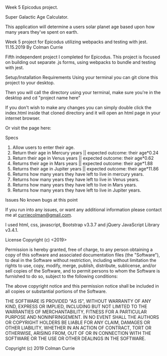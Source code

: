 Week 5 Epicodus project.

Super Galactic Age Calculator.

This application will determine a users solar planet age based upon how many years they've spent on earth.




Week 5 project for Epicodus utilizing webpacks and testing with jest. 11.15.2019
By Colman Currie

Fifth independent project I completed for Epicodus. This project is focused on building out separate .js forms, using webpacks to bundle and testing with jest.

Setup/Installation Requirements
Using your terminal you can git clone this project to your desktop.

Then you will call the directory using your terminal, make sure you're in the desktop and cd "project name here"

If you don't wish to make any changes you can simply double click the index.html inside that cloned directory and it will open an html page in your internet browser.

Or visit the page here:

Specs
1. Allow users to enter their age.
2. Return their age in Mercury years || expected outcome: their age*0.24
3. Return their age in Venus years || expected outcome: their age*0.62
4. Returns their age in Mars years || expected outcome: their age*1.88
5. Returns their age in Jupiter years || expected outcome: their age*11.86
6. Returns how many years they have left to live in mercury years.
7. Returns how many years they have left to live in Venus years.
8. Returns how many years they have left to live in Mars years.
9. Returns how many years they have left to live in Jupiter years.

Issues
No known bugs at this point

If you run into any issues, or want any additional information please contact me at curriecolman@gmail.com.

I used html, css, javascript, Bootstrap v3.3.7 and jQuery JavaScript Library v3.4.1.

License Copyright (c) <2019>

Permission is hereby granted, free of charge, to any person obtaining a copy of this software and associated documentation files (the "Software"), to deal in the Software without restriction, including without limitation the rights to use, copy, modify, merge, publish, distribute, sublicense, and/or sell copies of the Software, and to permit persons to whom the Software is furnished to do so, subject to the following conditions:

The above copyright notice and this permission notice shall be included in all copies or substantial portions of the Software.

THE SOFTWARE IS PROVIDED "AS IS", WITHOUT WARRANTY OF ANY KIND, EXPRESS OR IMPLIED, INCLUDING BUT NOT LIMITED TO THE WARRANTIES OF MERCHANTABILITY, FITNESS FOR A PARTICULAR PURPOSE AND NONINFRINGEMENT. IN NO EVENT SHALL THE AUTHORS OR COPYRIGHT HOLDERS BE LIABLE FOR ANY CLAIM, DAMAGES OR OTHER LIABILITY, WHETHER IN AN ACTION OF CONTRACT, TORT OR OTHERWISE, ARISING FROM, OUT OF OR IN CONNECTION WITH THE SOFTWARE OR THE USE OR OTHER DEALINGS IN THE SOFTWARE.

Copyright (c) 2019 Colman Currie
